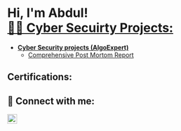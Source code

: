 <h1>Hi, I'm Abdul! <br/><a href="https://github.com/joshmadakor1"



<h2>👨‍💻 Cyber Secuirty Projects:</h2>

- <b> Cyber Security projects  (AlgoExpert)</b>
  - [Comprehensive Post Mortom Report ](https://github.com/joshmadakor1/Algorithms-Practice)
<h2>  Certifications:</h2>

  







<h2> 🤳 Connect with me:</h2>


[<img align="left" alt="JoshMadakor | LinkedIn" width="22px" src="https://cdn.jsdelivr.net/npm/simple-icons@v3/icons/linkedin.svg" />][linkedin]



[linkedin]: https://linkedin.com/in/joshmadakor

<!--
**joshmadakor1/joshmadakor1** is a ✨ _special_ ✨ repository because its `README.md` (this file) appears on your GitHub profile.

Here are some ideas to get you started:

- 🔭 I’m currently working on ...
- 🌱 I’m currently learning ...
- 👯 I’m looking to collaborate on ...
- 🤔 I’m looking for help with ...
- 💬 Ask me about ...
- 📫 How to reach me: ...
- 😄 Pronouns: ...
- ⚡ Fun fact: ...
-->
